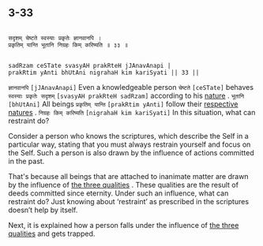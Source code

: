 ## 3-33


```shloka-sa

सदृशम् चेष्टते स्वस्याः प्रकृतेः ज्ञानवानपि ।
प्रकृतिम् यान्ति भूतानि निग्रहः किम् करिष्यति ॥ ३३ ॥

```
```shloka-sa-hk

sadRzam ceSTate svasyAH prakRteH jJAnavAnapi |
prakRtim yAnti bhUtAni nigrahaH kim kariSyati || 33 ||

```
`ज्ञानवानपि` `[jJAnavAnapi]` Even a knowledgeable person `चेष्टते` `[ceSTate]` behaves `स्वस्याः प्रकृतेः सदृशम्` `[svasyAH prakRteH sadRzam]` according to his 
[nature](satva_rajas_tamas_effects)
. `भूतानि` `[bhUtAni]` All beings `प्रकृतिम् यान्ति` `[prakRtim yAnti]` follow their 
[respective natures](satva_rajas_tamas_effects)
. `निग्रहः किम् करिष्यति` `[nigrahaH kim kariSyati]` In this situation, what can restraint do?

Consider a person who knows the scriptures, which describe the Self in a particular way, stating that you must always restrain yourself and focus on the Self. Such a person is also drawn by the influence of actions committed in the past. 

That's because all beings that are attached to inanimate matter are drawn by the influence of 
[the three qualities](satva_rajas_tamas)
. These qualities are the result of deeds committed since eternity. Under such an influence, what can restraint do? Just knowing about ‘restraint’ as prescribed in the scriptures doesn’t help by itself.

Next, it is explained how a person falls under the influence of 
[the three qualities](satva_rajas_tamas)
 and gets trapped.


